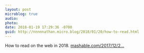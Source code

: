 ```yaml
---
layout: post
microblog: true
audio: 
photo: 
date: 2018-01-19 17:29:36 -0700
guid: http://nnnnnathan.micro.blog/2018/01/20/how-to-read.html
---
```

How to read on the web in 2018. [mashable.com/2017/12/2...](http://mashable.com/2017/12/27/browser-bar-url-facebook-bad/)
